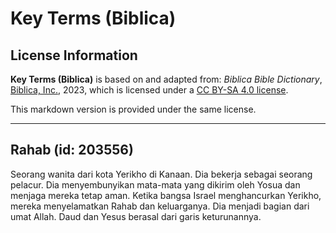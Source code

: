 # Key Terms (Biblica)

## License Information

**Key Terms (Biblica)** is based on and adapted from: _Biblica Bible Dictionary_, [Biblica, Inc.](https://www.biblica.com/), 2023, which is licensed under a [CC BY-SA 4.0 license](https://creativecommons.org/licenses/by-sa/4.0/legalcode.en).

This markdown version is provided under the same license.



--------------------------------

## Rahab (id: 203556)

Seorang wanita dari kota Yerikho di Kanaan. Dia bekerja sebagai seorang pelacur. Dia menyembunyikan mata\-mata yang dikirim oleh Yosua dan menjaga mereka tetap aman. Ketika bangsa Israel menghancurkan Yerikho, mereka menyelamatkan Rahab dan keluarganya. Dia menjadi bagian dari umat Allah. Daud dan Yesus berasal dari garis keturunannya.


